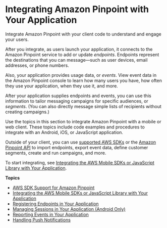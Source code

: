 # Integrating Amazon Pinpoint with Your Application<a name="integrate"></a>

Integrate Amazon Pinpoint with your client code to understand and engage your users\.

After you integrate, as users launch your application, it connects to the Amazon Pinpoint service to add or update *endpoints*\. Endpoints represent the destinations that you can message—such as user devices, email addresses, or phone numbers\.

Also, your application provides usage data, or *events*\. View event data in the Amazon Pinpoint console to learn how many users you have, how often they use your application, when they use it, and more\. 

After your application supplies endpoints and events, you can use this information to tailor messaging campaigns for specific audiences, or *segments*\. \(You can also directly message simple lists of recipients without creating campaigns\.\)

Use the topics in this section to integrate Amazon Pinpoint with a mobile or web client\. These topics include code examples and procedures to integrate with an Android, iOS, or JavaScript application\.

Outside of your client, you can use [supported AWS SDKs](integrate-supported-sdks.md) or the [Amazon Pinpoint API](https://docs.aws.amazon.com/pinpoint/latest/apireference/) to import endpoints, export event data, define customer segments, create and run campaigns, and more\.

To start integrating, see [Integrating the AWS Mobile SDKs or JavaScript Library with Your Application](integrate-sdk.md)\.

**Topics**
+ [AWS SDK Support for Amazon Pinpoint](integrate-supported-sdks.md)
+ [Integrating the AWS Mobile SDKs or JavaScript Library with Your Application](integrate-sdk.md)
+ [Registering Endpoints in Your Application](integrate-endpoints.md)
+ [Managing Sessions in Your Application \(Android Only\)](integrate-sessions-android.md)
+ [Reporting Events in Your Application](integrate-events.md)
+ [Handling Push Notifications](integrate-push.md)